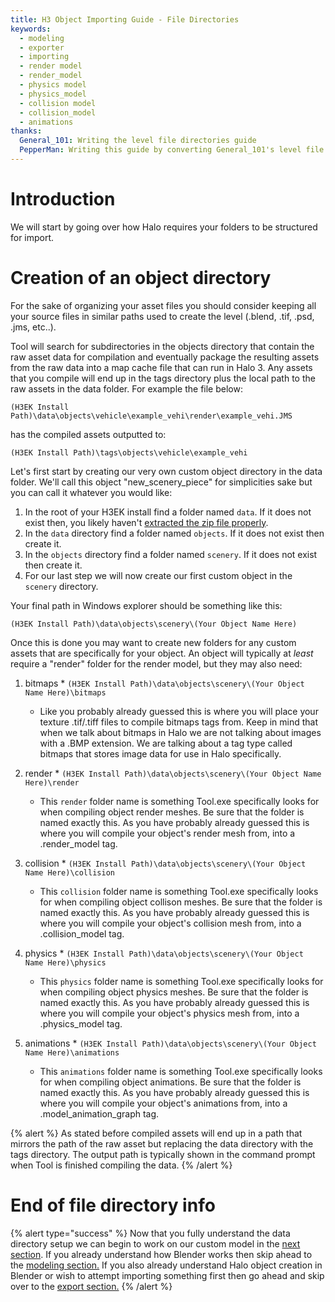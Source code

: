 ```yaml
---
title: H3 Object Importing Guide - File Directories
keywords:
  - modeling
  - exporter
  - importing
  - render model
  - render_model
  - physics model
  - physics_model
  - collision model
  - collision_model
  - animations
thanks:
  General_101: Writing the level file directories guide
  PepperMan: Writing this guide by converting General_101's level file directories guide
---
```

# Introduction
We will start by going over how Halo requires your folders to be structured for import.

# Creation of an object directory
For the sake of organizing your asset files you should consider keeping all your source files in similar paths used to create the level (.blend, .tif, .psd, .jms, etc..).

Tool will search for subdirectories in the objects directory that contain the raw asset data for compilation and eventually package the resulting assets from the raw data into a map cache file that can run in Halo 3. Any assets that you compile will end up in the tags directory plus the local path to the raw assets in the data folder. For example the file below:

`(H3EK Install Path)\data\objects\vehicle\example_vehi\render\example_vehi.JMS`

has the compiled assets outputted to:

`(H3EK Install Path)\tags\objects\vehicle\example_vehi`

Let's first start by creating our very own custom object directory in the data folder. We'll call this object "new_scenery_piece" for simplicities sake but you can call it whatever you would like:

1. In the root of your H3EK install find a folder named `data`. If it does not exist then, you likely haven't [extracted the zip file properly](~h3-ek).
2. In the `data` directory find a folder named `objects`. If it does not exist then create it.
3. In the `objects` directory find a folder named `scenery`. If it does not exist then create it.
4. For our last step we will now create our first custom object in the `scenery` directory.

Your final path in Windows explorer should be something like this:

`(H3EK Install Path)\data\objects\scenery\(Your Object Name Here)`

Once this is done you may want to create new folders for any custom assets that are specifically for your object.
An object will typically at *least* require a "render" folder for the render model, but they may also need:

1. bitmaps
		* `(H3EK Install Path)\data\objects\scenery\(Your Object Name Here)\bitmaps`
	* Like you probably already guessed this is where you will place your texture .tif/.tiff files to compile bitmaps tags from. Keep in mind that when we talk about bitmaps in Halo we are not talking about images with a .BMP extension. We are talking about a tag type called bitmaps that stores image data for use in Halo specifically.

2. render
		* `(H3EK Install Path)\data\objects\scenery\(Your Object Name Here)\render`
	* This `render` folder name is something Tool.exe specifically looks for when compiling object render meshes. Be sure that the folder is named exactly this. As you have probably already guessed this is where you will compile your object's render mesh from, into a .render_model tag.

3. collision
		* `(H3EK Install Path)\data\objects\scenery\(Your Object Name Here)\collision`
	* This `collision` folder name is something Tool.exe specifically looks for when compiling object collison meshes. Be sure that the folder is named exactly this. As you have probably already guessed this is where you will compile your object's collision mesh from, into a .collision_model tag. 

4. physics
		* `(H3EK Install Path)\data\objects\scenery\(Your Object Name Here)\physics`
	* This `physics` folder name is something Tool.exe specifically looks for when compiling object physics meshes. Be sure that the folder is named exactly this. As you have probably already guessed this is where you will compile your object's physics mesh from, into a .physics_model tag.

5. animations
		* `(H3EK Install Path)\data\objects\scenery\(Your Object Name Here)\animations`
	* This `animations` folder name is something Tool.exe specifically looks for when compiling object animations. Be sure that the folder is named exactly this. As you have probably already guessed this is where you will compile your object's animations from, into a .model_animation_graph tag.

{% alert %}
As stated before compiled assets will end up in a path that mirrors the path of the raw asset but replacing the data directory with the tags directory. The output path is typically shown in the command prompt when Tool is finished compiling the data.
{% /alert %}

# End of file directory info

{% alert type="success" %}
Now that you fully understand the data directory setup we can begin to work on our custom model in the [next section](~blender-prep). If you already understand how Blender works then skip ahead to the [modeling section.](~blender-level-creation-beginner) If you also already understand Halo object creation in Blender or wish to attempt importing something first then go ahead and skip over to the [export section.](~exporting)
{% /alert %}
